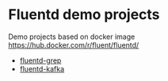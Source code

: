 # Fluentd demo projects

Demo projects based on docker image https://hub.docker.com/r/fluent/fluentd/

- [fluentd-grep](https://github.com/mronconis/fluentd/tree/main/fluentd-grep)
- [fluentd-kafka](https://github.com/mronconis/fluentd/tree/main/fluentd-kafka)
